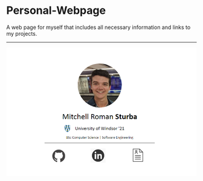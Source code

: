# Personal-Webpage
A web page for myself that includes all necessary information and links to my projects.
<hr>


![](page.png)
